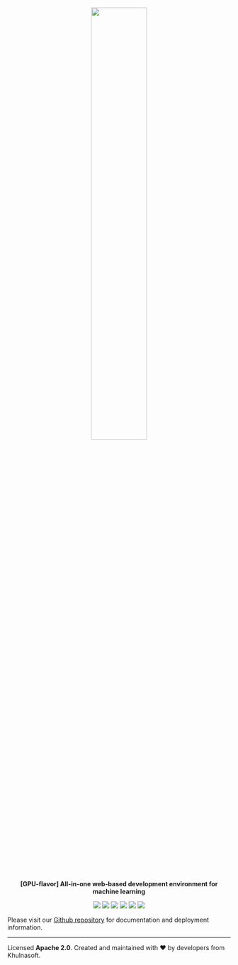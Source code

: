 <h1 align="center">
    <a href="https://github.com/khulnasoft/ml-workspace" title="ML Workspace Home">
    <img width=50% alt="" src="https://github.com/khulnasoft/ml-workspace/raw/main/docs/images/ml-workspace-logo.png"> </a>
    <br>
</h1>

<p align="center">
    <strong>[GPU-flavor] All-in-one web-based development environment for machine learning</strong>
</p>

<p align="center">
<a href="https://hub.docker.com/r/khulnasoft/ml-workspace-gpu" title="Docker Image Version"><img src="https://images.microbadger.com/badges/version/khulnasoft/ml-workspace-gpu.svg"></a>
<a href="https://hub.docker.com/r/khulnasoft/ml-workspace-gpu" title="Docker Image Metadata"><img src="https://images.microbadger.com/badges/image/khulnasoft/ml-workspace-gpu.svg"></a>
<a href="https://hub.docker.com/r/khulnasoft/ml-workspace-gpu" title="Docker Pulls"><img src="https://img.shields.io/docker/pulls/khulnasoft/ml-workspace-gpu.svg"></a>
    <a href="https://github.com/khulnasoft/ml-workspace/blob/main/LICENSE" title="ML Workspace License"><img src="https://img.shields.io/badge/License-Apache%202.0-green.svg"></a>
    <a href="https://gitter.im/khulnasoft/ml-workspace" title="Chat on Gitter"><img src="https://badges.gitter.im/khulnasoft/ml-workspace.svg"></a>
    <a href="https://twitter.com/khulnasoft" title="KhulnaSoft DevOps on Twitter"><img src="https://img.shields.io/twitter/follow/khulnasoft.svg?style=social"></a>
</p>

Please visit our [Github repository](https://github.com/khulnasoft/ml-workspace#gpu-flavor) for documentation and deployment information.

---

Licensed **Apache 2.0**. Created and maintained with ❤️ by developers from Khulnasoft.
